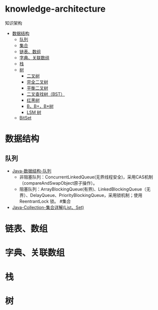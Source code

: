 # knowledge-architecture
知识架构
* [数据结构](https://github.com/superweidong/knowledge-architecture/blob/master/README.md#数据结构)
	* [队列](https://github.com/superweidong/knowledge-architecture/blob/master/README.md#队列)
	* [集合](https://github.com/superweidong/knowledge-architecture/blob/master/README.md.md#集合)
	* [链表、数组](https://github.com/superweidong/knowledge-architecture/blob/master/README.md#链表数组)
	* [字典、关联数组](https://github.com/superweidong/knowledge-architecture/blob/master/README.md#字典关联数组)
	* [栈](https://github.com/superweidong/knowledge-architecture/blob/master/README.md#栈)
	* [树](https://github.com/superweidong/knowledge-architecture/blob/master/README.md#树)
		* [二叉树](https://github.com/superweidong/knowledge-architecture/blob/master/README.md#二叉树)
		* [完全二叉树](https://github.com/superweidong/knowledge-architecture/blob/master/README.md#完全二叉树)
		* [平衡二叉树](https://github.com/superweidong/knowledge-architecture/blob/master/README.md#平衡二叉树)
		* [二叉查找树（BST）](https://github.com/superweidong/knowledge-architecture/blob/master/README.md#二叉查找树bst)
		* [红黑树](https://github.com/superweidong/knowledge-architecture/blob/master/README.md#红黑树)
		* [B，B+，B*树](https://github.com/superweidong/knowledge-architecture/blob/master/README.md#b-bb树)
		* [LSM 树](https://github.com/superweidong/knowledge-architecture/blob/master/README.md#lsm-树)
	* [BitSet](https://github.com/superweidong/knowledge-architecture/blob/master/README.md#bitset)
	
	
	
# 数据结构

## 队列
* [Java-数据结构-队列](https://blog.csdn.net/weidong22/article/details/87432853)
	* 非阻塞队列：ConcurrentLinkedQueue(无界线程安全)，采用CAS机制（compareAndSwapObject原子操作）。
	* 阻塞队列：ArrayBlockingQueue(有界)、LinkedBlockingQueue（无界）、DelayQueue、PriorityBlockingQueue，采用锁机制；使用 ReentrantLock 锁。
#集合
* [Java-Collection-集合详解(List、Set)](https://blog.csdn.net/weidong22/article/details/87615289)

# 链表、数组

# 字典、关联数组

# 栈

# 树
